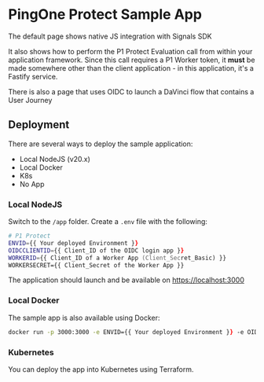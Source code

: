 # PingOne Protect Sample App

The default page shows native JS integration with Signals SDK

It also shows how to perform the P1 Protect Evaluation call from within your application framework. Since this call requires a P1 Worker token, it **must** be made somewhere other than the client application - in this application, it's a Fastify service.

There is also a page that uses OIDC to launch a DaVinci flow that contains a User Journey

## Deployment

There are several ways to deploy the sample application:

* Local NodeJS (v20.x)
* Local Docker
* K8s
* No App

### **Local NodeJS**

Switch to the `/app` folder.
Create a `.env` file with the following:

```zsh
# P1 Protect
ENVID={{ Your deployed Environment }}
OIDCCLIENTID={{ Client_ID of the OIDC login app }}
WORKERID={{ Client_ID of a Worker App (Client_Secret_Basic) }}
WORKERSECRET={{ Client_Secret of the Worker App }}
```

The application should launch and be available on [https://localhost:3000](https://localhost:3000)

### **Local Docker**

The sample app is also available using Docker:

```zsh
docker run -p 3000:3000 -e ENVID={{ Your deployed Environment }} -e OIDCCLIENTID={{ Client_ID of the OIDC login app }} -e WORKERID={{ Client_ID of a Worker App (Client_Secret_Basic) }} -e WORKERSECRET={{ Client_Secret of the Worker App }} pricecs/p1-protect-demo:latest
```

### Kubernetes

You can deploy the app into Kubernetes using Terraform.
